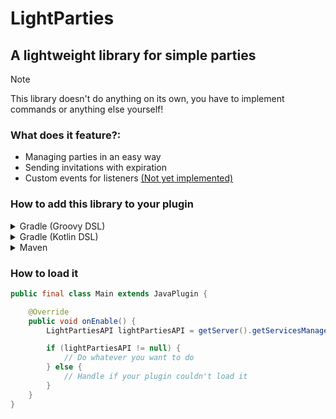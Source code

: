 # LightParties
## A lightweight library for simple parties

> [!NOTE]
> This library doesn't do anything on its own, you have to implement commands or anything else yourself!

### What does it feature?:
- Managing parties in an easy way
- Sending invitations with expiration
- Custom events for listeners <ins>(Not yet implemented)</ins>


### How to add this library to your plugin

<details>

<summary>Gradle (Groovy DSL)</summary>

```groovy
repositories {
    mavenCentral()
    maven { url 'https://jitpack.io' }
}

dependencies {
    compileOnly 'com.github.thatsrozum:LightParties:main-SNAPSHOT'
}
```

</details>

<details>

<summary>Gradle (Kotlin DSL)</summary>

```kotlin
repositories {
    mavenCentral()
    maven("https://jitpack.io")
}

dependencies {
    compileOnly("com.github.thatsrozum:LightParties:main-SNAPSHOT")
}
```

</details>

<details>

<summary>Maven</summary>

```maven
<repositories>
    <repository>
        <id>jitpack.io</id>
        <url>https://jitpack.io</url>
    </repository>
</repositories>

<dependencies>
    <dependency>
        <groupId>com.github.thatsrozum</groupId>
        <artifactId>LightParties</artifactId>
        <version>main-SNAPSHOT</version>
        <scope>provided</scope>
    </dependency>
</dependencies>
```

</details>

### How to load it
```java
public final class Main extends JavaPlugin {

    @Override
    public void onEnable() {
        LightPartiesAPI lightPartiesAPI = getServer().getServicesManager().load(LightPartiesAPI.class);

        if (lightPartiesAPI != null) {
            // Do whatever you want to do
        } else {
            // Handle if your plugin couldn't load it
        }
    }
}
```
